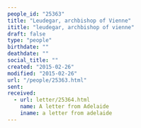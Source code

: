 ```yaml
---
people_id: "25363"
title: "Leudegar, archbishop of Vienne"
ititle: "leudegar, archbishop of vienne"
draft: false
type: "people"
birthdate: ""
deathdate: ""
social_title: ""
created: "2015-02-26"
modified: "2015-02-26"
url: "/people/25363.html"
sent:
received:
  - url: letter/25364.html
    name: A letter from Adelaide
    iname: a letter from adelaide
---
```

